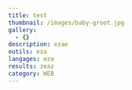 ```yaml
---
title: test
thumbnail: /images/baby-groot.jpg
gallery:
  - {}
description: ezae
outils: eza
langages: eza
results: zeaz
category: WEB
---
```


